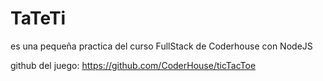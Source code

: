 # TaTeTi
es una pequeña practica del curso FullStack de Coderhouse con NodeJS

github del juego: https://github.com/CoderHouse/ticTacToe
